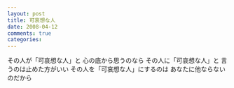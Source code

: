 ```yaml
---
layout: post
title: 可哀想な人
date: 2008-04-12
comments: true
categories:
---
```



その人が「可哀想な人」と
心の底から思うのなら
その人に「可哀想な人」と
言うのは止めた方がいい
その人を「可哀想な人」にするのは
あなたに他ならないのだから